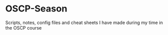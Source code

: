 # OSCP-Season
Scripts, notes, config files and cheat sheets I have made during my time in the OSCP course
